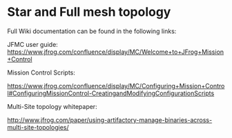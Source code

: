 Star and Full mesh topology
==========================

Full Wiki documentation can be found in the following links: 

JFMC user guide:
https://www.jfrog.com/confluence/display/MC/Welcome+to+JFrog+Mission+Control

Mission Control Scripts:

https://www.jfrog.com/confluence/display/MC/Configuring+Mission+Control#ConfiguringMissionControl-CreatingandModifyingConfigurationScripts

Multi-Site topology whitepaper:

http://www.jfrog.com/paper/using-artifactory-manage-binaries-across-multi-site-topologies/


